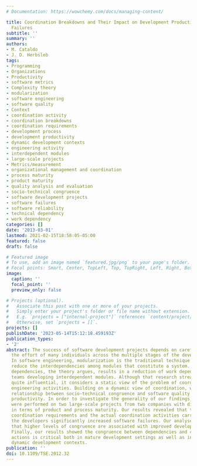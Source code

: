 ```yaml
---
# Documentation: https://wowchemy.com/docs/managing-content/

title: Coordination Breakdowns and Their Impact on Development Productivity and Software
  Failures
subtitle: ''
summary: ''
authors:
- M. Cataldo
- J. D. Herbsleb
tags:
- Programming
- Organizations
- Productivity
- software metrics
- Complexity theory
- modularization
- software engineering
- software quality
- Context
- coordination activity
- coordination breakdowns
- coordination requirements
- development process
- development productivity
- dynamic development contexts
- engineering activity
- interdependent modules
- large-scale projects
- Metrics/measurement
- organizational management and coordination
- process maturity
- product maturity
- quality analysis and evaluation
- socio-technical congruence
- software development projects
- software failures
- software reliability
- technical dependency
- work dependency
categories: []
date: '2013-03-01'
lastmod: 2021-02-15T18:58:05-05:00
featured: false
draft: false

# Featured image
# To use, add an image named `featured.jpg/png` to your page's folder.
# Focal points: Smart, Center, TopLeft, Top, TopRight, Left, Right, BottomLeft, Bottom, BottomRight.
image:
  caption: ''
  focal_point: ''
  preview_only: false

# Projects (optional).
#   Associate this post with one or more of your projects.
#   Simply enter your project's folder or file name without extension.
#   E.g. `projects = ["internal-project"]` references `content/project/deep-learning/index.md`.
#   Otherwise, set `projects = []`.
projects: []
publishDate: '2023-05-14T15:12:18.459193Z'
publication_types:
- '2'
abstract: The success of software development projects depends on carefully coordinating
  the effort of many individuals across the multiple stages of the development process.
  In software engineering, modularization is the traditional technique intended to
  reduce the interdependencies among modules that constitute a system. Reducing technical
  dependencies, the theory argues, results in a reduction of work dependencies between
  teams developing interdependent modules. Although that research stream has been
  quite influential, it considers a static view of the problem of coordination in
  engineering activities. Building on a dynamic view of coordination, we studied the
  relationship between socio-technical congruence and software quality and development
  productivity. In order to investigate the generality of our findings, our analyses
  were performed on two large-scale projects from two companies with distinct characteristics
  in terms of product and process maturity. Our results revealed that the gaps between
  coordination requirements and the actual coordination activities carried out by
  the developers significantly increased software failures. Our analyses also showed
  that higher levels of congruence are associated with improved development productivity.
  Finally, our results showed the congruence between dependencies and coordinative
  actions is critical both in mature development settings as well as in novel and
  dynamic development contexts.
publication: ''
doi: 10.1109/TSE.2012.32
---
```

